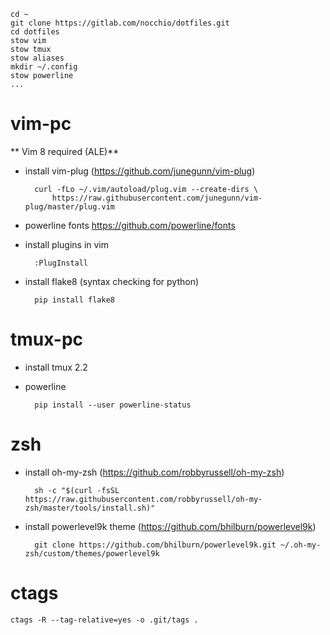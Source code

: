 ```
cd ~
git clone https://gitlab.com/nocchio/dotfiles.git
cd dotfiles
stow vim
stow tmux
stow aliases
mkdir ~/.config
stow powerline
...
```

vim-pc
=====
** Vim 8 required (ALE)**
* install vim-plug (https://github.com/junegunn/vim-plug)  

        curl -fLo ~/.vim/autoload/plug.vim --create-dirs \
            https://raw.githubusercontent.com/junegunn/vim-plug/master/plug.vim


* powerline fonts https://github.com/powerline/fonts  
* install plugins in vim

        :PlugInstall

* install flake8 (syntax checking for python)

        pip install flake8


tmux-pc
=====
* install tmux 2.2
* powerline  

        pip install --user powerline-status


zsh
=====
* install oh-my-zsh (https://github.com/robbyrussell/oh-my-zsh)  

        sh -c "$(curl -fsSL https://raw.githubusercontent.com/robbyrussell/oh-my-zsh/master/tools/install.sh)"

* install powerlevel9k theme (https://github.com/bhilburn/powerlevel9k)  

        git clone https://github.com/bhilburn/powerlevel9k.git ~/.oh-my-zsh/custom/themes/powerlevel9k


ctags
=====

    ctags -R --tag-relative=yes -o .git/tags .


